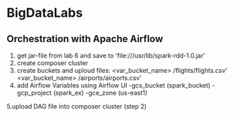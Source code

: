 # BigDataLabs

## Orchestration with Apache Airflow

1. get jar-file from lab 6 and save to  'file:///usr/lib/spark-rdd-1.0.jar'
2. create composer cluster
3. create buckets and uploud files:
  <var_bucket_name> /flights/flights.csv'
  <var_bucket_name> /airports/airports.csv'
4. add Airflow Variables using Airflow UI
 -gcs_bucket (spark_bucket)
 -gcp_project (spark_ex)
 -gce_zone (us-east1)

 5.upload DAG file into composer cluster (step 2)

